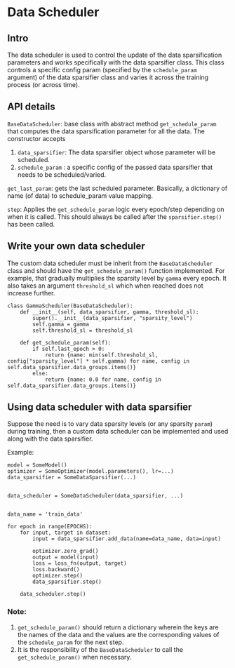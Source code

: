 # Data Scheduler
## Intro
The data scheduler is used to control the update of the data sparsification parameters and works specifically with the data sparsifier class.
This class controls a specific config param (specified by the `schedule_param` argument) of
the data sparsifier class and varies it across the training process (or across time).

## API details
`BaseDataScheduler`: base class with abstract method `get_schedule_param` that computes the data sparsification parameter for all the data. The constructor accepts
1. `data_sparsifier`: The data sparsifier object whose parameter will be scheduled.
2. `schedule_param` : a specific config of the passed data sparsifier that needs to be scheduled/varied.

`get_last_param`: gets the last scheduled parameter. Basically, a dictionary of name (of data) to schedule_param value mapping.

`step`: Applies the `get_schedule_param` logic every epoch/step depending on when it is called. This should always be called after the `sparsifier.step()` has been called.

## Write your own data scheduler
The custom data scheduler must be inherit from the `BaseDataScheduler` class and should have the `get_schedule_param()` function implemented. For example, that gradually multiplies the sparsity level by `gamma` every epoch.
It also takes an argument `threshold_sl` which when reached does not increase further.
```
class GammaScheduler(BaseDataScheduler):
    def __init__(self, data_sparsifier, gamma, threshold_sl):
        super().__init__(data_sparsifier, "sparsity_level")
        self.gamma = gamma
        self.threshold_sl = threshold_sl

    def get_schedule_param(self):
        if self.last_epoch > 0:
            return {name: min(self.threshold_sl, config["sparsity_level"] * self.gamma) for name, config in self.data_sparsifier.data_groups.items()}
        else:
            return {name: 0.0 for name, config in self.data_sparsifier.data_groups.items()}
```

## Using data scheduler with data sparsifier
Suppose the need is to vary data sparsity levels (or any sparsity `param`) during training, then a custom data scheduler can be implemented and used along with the data sparsifier.

Example:
```
model = SomeModel()
optimizer = SomeOptimizer(model.parameters(), lr=...)
data_sparsifier = SomeDataSparsifier(...)


data_scheduler = SomeDataScheduler(data_sparsifier, ...)


data_name = 'train_data'

for epoch in range(EPOCHS):
    for input, target in dataset:
        input = data_sparsifier.add_data(name=data_name, data=input)

        optimizer.zero_grad()
        output = model(input)
        loss = loss_fn(output, target)
        loss.backward()
        optimizer.step()
        data_sparsifier.step()

    data_scheduler.step()
```
### Note:
1. `get_schedule_param()` should return a dictionary wherein the keys are the names of the data and the values are the corresponding values of the `schedule_param` for the next step.
2. It is the responsibility of the `BaseDataScheduler` to call the `get_schedule_param()` when necessary.

